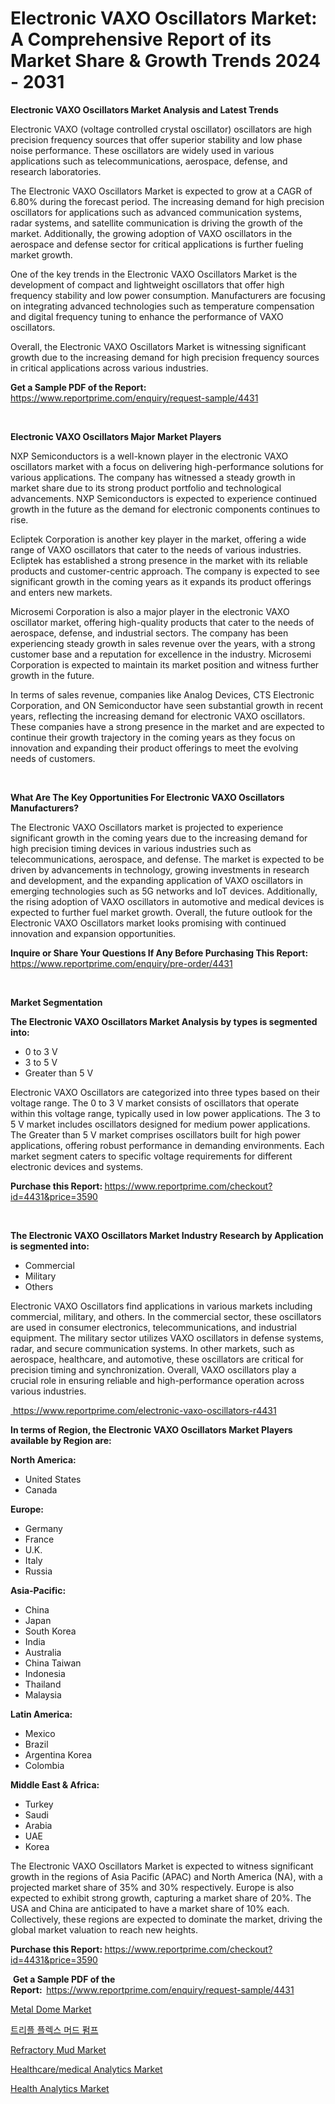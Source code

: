 <p><h1>Electronic VAXO Oscillators Market: A Comprehensive Report of its Market Share & Growth Trends 2024 - 2031</h1></p><p><strong>Electronic VAXO Oscillators Market Analysis and Latest Trends</strong></p>
<p><p>Electronic VAXO (voltage controlled crystal oscillator) oscillators are high precision frequency sources that offer superior stability and low phase noise performance. These oscillators are widely used in various applications such as telecommunications, aerospace, defense, and research laboratories.</p><p>The Electronic VAXO Oscillators Market is expected to grow at a CAGR of 6.80% during the forecast period. The increasing demand for high precision oscillators for applications such as advanced communication systems, radar systems, and satellite communication is driving the growth of the market. Additionally, the growing adoption of VAXO oscillators in the aerospace and defense sector for critical applications is further fueling market growth.</p><p>One of the key trends in the Electronic VAXO Oscillators Market is the development of compact and lightweight oscillators that offer high frequency stability and low power consumption. Manufacturers are focusing on integrating advanced technologies such as temperature compensation and digital frequency tuning to enhance the performance of VAXO oscillators.</p><p>Overall, the Electronic VAXO Oscillators Market is witnessing significant growth due to the increasing demand for high precision frequency sources in critical applications across various industries.</p></p>
<p><strong>Get a Sample PDF of the Report:&nbsp;</strong> <a href="https://www.reportprime.com/enquiry/request-sample/4431">https://www.reportprime.com/enquiry/request-sample/4431</a></p>
<p>&nbsp;</p>
<p><strong>Electronic VAXO Oscillators Major Market Players</strong></p>
<p><p>NXP Semiconductors is a well-known player in the electronic VAXO oscillators market with a focus on delivering high-performance solutions for various applications. The company has witnessed a steady growth in market share due to its strong product portfolio and technological advancements. NXP Semiconductors is expected to experience continued growth in the future as the demand for electronic components continues to rise.</p><p>Ecliptek Corporation is another key player in the market, offering a wide range of VAXO oscillators that cater to the needs of various industries. Ecliptek has established a strong presence in the market with its reliable products and customer-centric approach. The company is expected to see significant growth in the coming years as it expands its product offerings and enters new markets.</p><p>Microsemi Corporation is also a major player in the electronic VAXO oscillator market, offering high-quality products that cater to the needs of aerospace, defense, and industrial sectors. The company has been experiencing steady growth in sales revenue over the years, with a strong customer base and a reputation for excellence in the industry. Microsemi Corporation is expected to maintain its market position and witness further growth in the future.</p><p>In terms of sales revenue, companies like Analog Devices, CTS Electronic Corporation, and ON Semiconductor have seen substantial growth in recent years, reflecting the increasing demand for electronic VAXO oscillators. These companies have a strong presence in the market and are expected to continue their growth trajectory in the coming years as they focus on innovation and expanding their product offerings to meet the evolving needs of customers.</p></p>
<p>&nbsp;</p>
<p><strong>What Are The Key Opportunities For Electronic VAXO Oscillators Manufacturers?</strong></p>
<p><p>The Electronic VAXO Oscillators market is projected to experience significant growth in the coming years due to the increasing demand for high precision timing devices in various industries such as telecommunications, aerospace, and defense. The market is expected to be driven by advancements in technology, growing investments in research and development, and the expanding application of VAXO oscillators in emerging technologies such as 5G networks and IoT devices. Additionally, the rising adoption of VAXO oscillators in automotive and medical devices is expected to further fuel market growth. Overall, the future outlook for the Electronic VAXO Oscillators market looks promising with continued innovation and expansion opportunities.</p></p>
<p><strong>Inquire or Share Your Questions If Any Before Purchasing This Report:</strong> <a href="https://www.reportprime.com/enquiry/pre-order/4431">https://www.reportprime.com/enquiry/pre-order/4431</a></p>
<p>&nbsp;</p>
<p><strong>Market Segmentation</strong></p>
<p><strong>The Electronic VAXO Oscillators Market Analysis by types is segmented into:</strong></p>
<p><ul><li>0 to 3 V</li><li>3 to 5 V</li><li>Greater than 5 V</li></ul></p>
<p><p>Electronic VAXO Oscillators are categorized into three types based on their voltage range. The 0 to 3 V market consists of oscillators that operate within this voltage range, typically used in low power applications. The 3 to 5 V market includes oscillators designed for medium power applications. The Greater than 5 V market comprises oscillators built for high power applications, offering robust performance in demanding environments. Each market segment caters to specific voltage requirements for different electronic devices and systems.</p></p>
<p><strong>Purchase this Report:&nbsp;</strong><a href="https://www.reportprime.com/checkout?id=4431&price=3590">https://www.reportprime.com/checkout?id=4431&price=3590</a></p>
<p>&nbsp;</p>
<p><strong>The Electronic VAXO Oscillators Market Industry Research by Application is segmented into:</strong></p>
<p><ul><li>Commercial</li><li>Military</li><li>Others</li></ul></p>
<p><p>Electronic VAXO Oscillators find applications in various markets including commercial, military, and others. In the commercial sector, these oscillators are used in consumer electronics, telecommunications, and industrial equipment. The military sector utilizes VAXO oscillators in defense systems, radar, and secure communication systems. In other markets, such as aerospace, healthcare, and automotive, these oscillators are critical for precision timing and synchronization. Overall, VAXO oscillators play a crucial role in ensuring reliable and high-performance operation across various industries.</p></p>
<p><a href="https://www.reportprime.com/electronic-vaxo-oscillators-r4431">&nbsp;https://www.reportprime.com/electronic-vaxo-oscillators-r4431</a></p>
<p><strong>In terms of Region, the Electronic VAXO Oscillators Market Players available by Region are:</strong></p>
<p>
    <p> <strong> North America: </strong>
        <ul>
            <li>United States</li>
            <li>Canada</li>
        </ul>
        </p> 
    <p> <strong> Europe: </strong>
        <ul>
            <li>Germany</li>
            <li>France</li>
            <li>U.K.</li>
            <li>Italy</li>
            <li>Russia</li>
        </ul>
        </p> 
    <p> <strong> Asia-Pacific: </strong>
        <ul>
            <li>China</li>
            <li>Japan</li>
            <li>South Korea</li>
            <li>India</li>
            <li>Australia</li>
            <li>China Taiwan</li>
            <li>Indonesia</li>
            <li>Thailand</li>
            <li>Malaysia</li>
        </ul>
        </p> 
    <p> <strong> Latin America: </strong>
        <ul>
            <li>Mexico</li>
            <li>Brazil</li>
            <li>Argentina Korea</li>
            <li>Colombia</li>
        </ul>
        </p> 
    <p> <strong> Middle East & Africa: </strong>
        <ul>
            <li>Turkey</li>
            <li>Saudi</li>
            <li>Arabia</li>
            <li>UAE</li>
            <li>Korea</li>
        </ul>
    </p>
    </p>
<p><p>The Electronic VAXO Oscillators Market is expected to witness significant growth in the regions of Asia Pacific (APAC) and North America (NA), with a projected market share of 35% and 30% respectively. Europe is also expected to exhibit strong growth, capturing a market share of 20%. The USA and China are anticipated to have a market share of 10% each. Collectively, these regions are expected to dominate the market, driving the global market valuation to reach new heights.</p></p>
<p><strong>Purchase this Report: </strong><a href="https://www.reportprime.com/checkout?id=4431&price=3590">https://www.reportprime.com/checkout?id=4431&price=3590</a></p>
<p>&nbsp;<strong>Get a Sample PDF of the Report:&nbsp;&nbsp;</strong><a href="https://www.reportprime.com/enquiry/request-sample/4431">https://www.reportprime.com/enquiry/request-sample/4431</a></p>
<p><strong></strong></p>
<p><p><a href="https://medium.com/@nyahmertz1962/metal-dome-market-investigation-industry-evolution-and-forecast-till-2031-3874036c7d7a">Metal Dome Market</a></p><p><a href="https://medium.com/@danykakilback/%ED%8A%B8%EB%A6%AC%ED%94%8C%EB%A0%89%EC%8A%A4-%EB%A7%88%EB%A3%A8%EB%93%9C-%ED%8E%8C%ED%94%84-%EC%82%B0%EC%97%85-%EB%B6%84%EC%84%9D-%EB%B3%B4%EA%B3%A0%EC%84%9C-%EC%8B%9C%EC%9E%A5-%EA%B7%9C%EB%AA%A8-%EC%A0%90%EC%9C%A0%EC%9C%A8-%EC%9D%91%EC%9A%A9-%EB%B6%84%EC%95%BC-%EC%A7%80%EC%97%AD-%EA%B2%BD%EC%9F%81-%EC%A0%84%EB%9E%B5%EB%B3%84-%ED%8A%B8%EB%A0%8C%EB%93%9C-2024-2031-4bf2a184f021">트리플 플렉스 머드 펌프</a></p><p><a href="https://medium.com/@bryaneal908/refractory-mud-market-report-by-product-type-clay-refractory-mud-high-alumina-refractory-2e921d786d28">Refractory Mud Market</a></p><p><a href="https://issuu.com/reportprime-2/docs/healthcaremedical-analytics-market-size-2030.pptx">Healthcare/medical Analytics Market</a></p><p><a href="https://issuu.com/reportprime-2/docs/health-analytics-market-size-2030.pptx">Health Analytics Market</a></p></p>